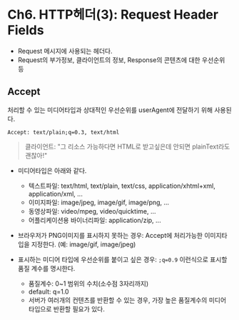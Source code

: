 # Ch6. HTTP헤더(3): Request Header Fields

- Request 메시지에 사용되는 헤더다.
- Request의 부가정보, 클라이언트의 정보, Response의 콘텐츠에 대한 우선순위 등

## Accept

처리할 수 있는 미디어타입과 상대적인 우선순위를 userAgent에 전달하기 위해 사용된다.

```
Accept: text/plain;q=0.3, text/html
```
> 클라이언트: "그 리소스 가능하다면 HTML로 받고싶은데 안되면 plainText라도 괜찮아!"

- 미디어타입은 아래와 같다.
	- 텍스트파일: text/html, text/plain, text/css, application/xhtml+xml, application/xml, ...
	- 이미지파일: image/jpeg, image/gif, image/png, ...
	- 동영상파일: video/mpeg, video/quicktime, ...
	- 어플리케이션용 바이너리파일: application/zip, ...

- 브라우저가 PNG이미지를 표시하지 못하는 경우:  Accept에 처리가능한 이미지타입을 지정한다. (예: image/gif, image/jpeg)
- 표시하는 미디어 타입에 우선순위를 붙이고 싶은 경우: `;q=0.9` 이런식으로 표시할 품질 계수를 명시한다.
	- 품질계수: 0~1 범위의 수치(소수점 3자리까지)
	- default: q=1.0
	- 서버가 여러개의 컨텐츠를 반환할 수 있는 경우, 가장 높은 품질계수의 미디어 타입으로 반환할 필요가 있다.